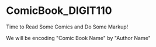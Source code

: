 # ComicBook_DIGIT110
Time to Read Some Comics and Do Some Markup!

We will be encoding "Comic Book Name" by "Author Name"
